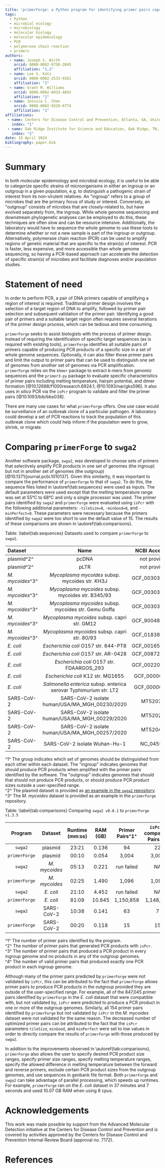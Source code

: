```yaml
---
title: 'primerForge: a Python program for identifying primer pairs capable of distinguishing groups of genomes from each other'
tags:
  - Python
  - microbial ecology
  - microbiology
  - molecular biology
  - molecular epidemiology
  - PCR
  - polymerase chain reaction
  - primers
authors:
  - name: Joseph S. Wirth
    orcid: 0000-0002-9750-2845
    affiliation: "1,2"
  - name: Lee S. Katz
    orcid: 0000-0002-2533-9161
    affiliation: "1"
  - name: Grant M. Williams
    orcid: 0000-0002-6033-485X
    affiliation: "1"
  - name: Jessica C. Chen
    orcid: 0000-0002-9320-6774
    affiliation: "1"
affiliations:
 - name: Centers for Disease Control and Prevention, Atlanta, GA, United States
   index: "1"
 - name: Oak Ridge Institute for Science and Education, Oak Ridge, TN, United States
   index: "2"
date: 15 April 2024
bibliography: paper.bib
---
```

# Summary
In both molecular epidemiology and microbial ecology, it is useful to be able
to categorize specific strains of microorganisms in either an ingroup or an
outgroup in a given population, e.g. to distinguish a pathogenic strain of
interest from its non-virulent relatives. An "ingroup" refers to a group of
microbes that are the primary focus of study or interest. Conversely, an
"outgroup" consists of microbes that are closely-related to, but have evolved
separately from, the ingroup. While whole genome sequencing and downstream
phylogenetic analyses can be employed to do this, these techniques are often
slow and can be resource intensive. Additionally, the laboratory would have to
sequence the whole genome to use these tools to determine whether or not a new
sample is part of the ingroup or outgroup. Alternatively, polymerase chain
reaction (PCR) can be used to amplify regions of genetic material that are
specific to the strain(s) of  interest. PCR is faster, less expensive, and more
accessible than whole genome sequencing, so having a PCR-based approach can
accelerate the detection of specific strain(s) of microbes and facilitate
diagnoses and/or population studies.

# Statement of need
In order to perform PCR, a pair of DNA primers capable of amplifying a region
of interest is required. Traditional primer design involves the selection of a
target region of DNA to amplify, followed by primer pair selection and
subsequent validation of the primer pair. Identifying a good pair of primers
and a suitable target region often requires several iterations of the primer
design process, which can be tedious and time consuming.

`primerForge` seeks to assist biologists with the process of primer design.
Instead of requiring the identification of specific target sequences (as is
required with existing tools), `primerForge` identifies all suitable pairs of
primers capable of producing PCR products of a specific size in a set of whole
genome sequences. Optionally, it can also filter those primer pairs and limit
the output to primer pairs that can be used to distinguish one set of genomes
from another set of genomes via PCR amplification. `primerForge` relies on the
`khmer` package to extract k-mers from genomic sequences and the `primer3-py`
package to evaluate specific characteristics of primer pairs including melting
temperature, hairpin potential, and dimer formation
[@10.12688/f1000research.6924.1; @10.1093/nar/gks596]. It also uses _in silico_
PCR via the `isPcr` program to validate and filter the primer pairs
[@10.1093/bib/bbs038].

There are many use cases for what `primerForge` offers. One use case would be
surveillance of an outbreak clone of a particular pathogen. A laboratory could
develop a set of PCR reactions to track the population of this outbreak clone
which could help inform if the population were to grow, shrink, or migrate.

# Comparing `primerForge` to `swga2`
Another software package, `swga2`, was developed to choose sets of primers that
selectively amplify PCR products in one set of genomes (the ingroup) but not in
another set of genomes (the outgroup) [@10.1371/journal.pcbi.1010137]. Given
this similarity, it was important to compare the performance of `primerForge` to
that of `swga2`. To do this, the sequence files listed in
\autoref{tab:sequences} were used as inputs. The default parameters were used
except that the melting temperature range was set at 55°C to 68°C and only a
single processor was used. The primer pairs identified by `swga2` and
`primerForge` were evaluated using `isPcr` with the following additional
parameters: `-tileSize=8`, `-minGood=8`, and `-minPerfect=8`. These parameters
were necessary because the primers identified by `swga2` were too short to use
the default value of 15. The results of these comparisons are shown in
\autoref{tab:comparisons}.

Table: \label{tab:sequences} Datasets used to compare `primerForge` to `swga2`.

|Dataset|Name|NCBI Accession|Group^1^|
|:-----------|:--------------------------------:|:-------------:|:------:|
|plasmid^2^|pcDNA|not provided|ingroup|
|plasmid^2^|pLTR|not provided|outgroup|
|_M. mycoides_^3^|_Mycoplasma mycoides_ subsp. mycoides str. KH3J|GCF_003034305.1|ingroup|
|_M. mycoides_^3^|_Mycoplasma mycoides_ subsp. mycoides str. B345/93|GCF_003034275.1|ingroup|
|_M. mycoides_^3^|_Mycoplasma mycoides_ subsp. mycoides str. Gemu Goffa|GCF_003034345.1|ingroup|
|_M. mycoides_^3^|_Mycoplasma mycoides_ subsp. capri str. GM12|GCF_900489555.1|outgroup|
|_M. mycoides_^3^|_Mycoplasma mycoides_ subsp. capri str. 80/93|GCF_018389745.1|outgroup|
|_E. coli_|_Escherichia coli_ O157 str. 644-PT8|GCF_001650295.1|ingroup|
|_E. coli_|_Escherichia coli_ O157 str. AR-0428|GCF_008727175.1|ingroup|
|_E. coli_|_Escherichia coli_ O157 str. FDAARGOS_293|GCF_002208865.2|ingroup|
|_E. coli_|_Escherichia coli_ K12 str. MG1655|GCF_000005845|outgroup|
|_E. coli_|_Salmonella enterica_ subsp. enterica serovar Typhimurium str. LT2|GCF_000006945|outgroup|
|SARS-CoV-2|SARS-CoV-2 isolate human/USA/MA_MGH_00230/2020|MT520374|ingroup|
|SARS-CoV-2|SARS-CoV-2 isolate human/USA/MA_MGH_00229/2020|MT520263|ingroup|
|SARS-CoV-2|SARS-CoV-2 isolate human/USA/MA_MGH_00257/2020|MT520479|ingroup|
|SARS-CoV-2|SARS-CoV-2 isolate Wuhan-Hu-1|NC_045512|outgroup|

^1^ The group indicates which set of genomes should be distinguished from each
other within each dataset. The "ingroup" indicates genomes that should produce
PCR products when amplified with the primer pairs identified by the software.
The "outgroup" indicates genomes that should that should not produce PCR
products, or should produce PCR product sizes outside a user-specified range.  
^2^ The plasmid dataset is provided as [an example in the `swga2`
repository](https://github.com/songlab-cal/swga2/tree/master/examples/plasmid_example).  
^3^ The _M. mycoides_ dataset is provided as an example in the `primerForge`
repository.

Table: \label{tab:comparisons} Comparing `swga2 v0.0.1` to `primerForge v1.3.5`

|Program|Dataset|Runtime (mm:ss)|RAM (GB)|Primer Pairs^1^|`isPcr`-compatible Pairs^2^|Validated Pairs^3^|Optimized Pairs^4^|
|:-------------:|:-------------:|:-------:|:-----:|:---------:|:-------:|:---------:|:---------:|
|`swga2`|plasmid|23:21|0.136|94|22|22|11|
|`primerForge`|plasmid|00:10|0.054|3,004|3,004|2,977|2,934|
|`swga2`|_M. mycoides_|05:13|0.221|run failed|NA|NA|NA|
|`primerForge`|_M. mycoides_|02:25|1.490|1,096|1,096|942|884|
|`swga2`|_E. coli_|21:10|4.452|run failed|NA|NA|NA|
|`primerForge`|_E. coli_|81:09|10.645|1,150,858|1,148,425|301,380|125,357|
|`swga2`|SARS-CoV-2|10:38|0.141|63|7|0|0|
|`primerForge`|SARS-CoV-2|00:20|0.118|15|15|15|15|

^1^ The number of primer pairs identified by the program.  
^2^ The number of primer pairs that generated PCR products with
`isPcr`.  
^3^ The number of primer pairs that produced a PCR product in every
ingroup genome and no products in any of the outgroup genomes.  
^4^ The number of valid primer pairs that produced exactly one PCR
product in each ingroup genome.

Although many of the primer pairs predicted by `primerForge` were not validated
by `isPcr`, this can be attributed to the fact that `primerForge` allows primer
pairs to produce PCR products in the outgroup provided they are outside of the
user-specified range. For example, all of the 847,045 primer pairs identified by
`primerForge` in the _E. coli_ dataset that were compatible with, but not
validated by, `isPcr` were predicted to produce a PCR product in one or more of
the outgroup genomes. Similarly, all 154 primer pairs identified by
`primerForge` but not validated by `isPcr` in the _M. mycoides_ dataset were not
validated for the same reason. The decreased number of optimized primer pairs
can be attributed to the fact that the `isPcr` parameters `tileSize`, `minGood`,
and `minPerfect` were set to low values in order to directly compare the results
of `primerForge` with those produced by `swga2`. 

In addition to the improvements observed in \autoref{tab:comparisons},
`primerForge` also allows the user to specify desired PCR product size ranges,
specify primer size ranges, specify melting temperature ranges, specify the
allowed difference in melting temperature between the forward and reverse
primers, exclude certain PCR product sizes from the outgroup genomes, and use
sequences in genbank file format. Both `primerForge` and `swga2` can take
advantage of parallel processing, which speeds up runtimes. For example,
`primerForge` ran on the _E. coli_ dataset in 37 minutes and 7 seconds and
used 10.07 GB RAM when using 8 cpus.

# Acknowledgements
This work was made possible by support from the Advanced Molecular Detection
initiative at the Centers for Disease Control and Prevention and is covered by
activities approved by the Centers for Disease Control and Prevention Internal
Review Board (approval no. 7172).

# References
